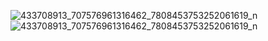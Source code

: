 ![433708913_707576961316462_7808453753252061619_n](https://github.com/samro123/animationsFlutter/assets/103051880/3c1eb36c-3b5a-45ce-9899-20b8501af173)
![433708913_707576961316462_7808453753252061619_n](https://github.com/samro123/animationsFlutter/assets/103051880/3c1eb36c-3b5a-45ce-9899-20b8501af173)
